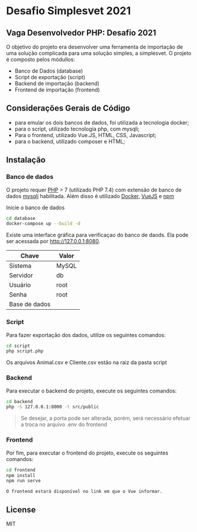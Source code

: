 # Desafio Simplesvet 2021
## Vaga Desenvolvedor PHP: Desafio 2021

O objetivo do projeto era desenvolver uma ferramenta de importação de uma solução complicada para uma solução simples, a simplesvet.
O projeto é composto pelos módullos:

- Banco de Dados (database)
- Script de exportação (script)
- Backend de importação (backend)
- Frontend de importação (frontend)

## Considerações Gerais de Código

- para emular os dois bancos de dados, foi utilizada a tecnologia docker;
- para o script, utilizado tecnologia php, com mysqli;
- Para o frontend, utilizado Vue.JS, HTML, CSS, Javascript;
- para o backend, utilizado composer e HTML;

## Instalação

### Banco de dados

O projeto requer [PHP](https://www.php.net) > 7 (utilizado PHP 7.4) com extensão de banco de dados [mysqli](https://www.php.net/manual/pt_BR/book.mysqli.php) habilitada. Além disso é utilizado [Docker](https://www.docker.com), [VueJS](https://vuejs.org) e [npm](https://www.npmjs.com)

Inicie o banco de dados

```sh
cd database
docker-compose up --build -d
```

Existe uma interface gráfica para verificaçao do banco de daods. Ela pode ser acessada por http://127.0.0.1:8080. 

| Chave | Valor |
| ------ | ------ |
| Sistema | MySQL |
| Servidor | db |
| Usuário | root |
| Senha | root |
| Base de dados |  |

### Script

Para fazer exportação dos dados, utilize os seguintes comandos:

```sh
cd script
php script.php
```

Os arquivos Animal.csv e Cliente.csv estão na raiz da pasta script

### Backend

Para executar o backend do projeto, execute os seguintes comandos:

```sh
cd backend
php -S 127.0.0.1:8000 -t src/public
```

> Se desejar, a porta pode ser alterada, porém, será necessário efetuar a troca no arquivo .env do frontend

### Frontend

Por fim, para executar o frontend do projeto, execute os seguintes comandos:
```sh
cd frontend
npm install
npm run serve
```

`O frontend estará disponível no link em que o Vue informar.`

## License

MIT

